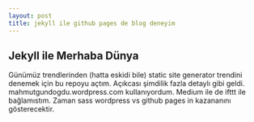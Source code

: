 ```yaml
---
layout: post
title: jekyll ile github pages de blog deneyim
---
```

## Jekyll ile Merhaba Dünya
Günümüz trendlerinden (hatta eskidi bile) static site generator trendini denemek için bu repoyu açtım. Açıkcası şimdilik fazla detaylı gibi geldi. mahmutgundogdu.wordpress.com kullanıyordum. Medium ile de ifttt ile bağlamıstım. Zaman sass wordpress vs github pages in kazananını gösterecektir.
